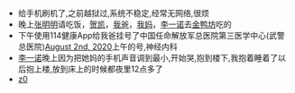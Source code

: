 - 给手机刷机了,之前越狱过,系统不稳定,经常无网络,很烦
- 晚上[张明明](<张明明.md>)请吃饭，[贺凯](<贺凯.md>)，[我爸](<我爸.md>)，[我妈](<我妈.md>)，[李一诺](<李一诺.md>)去[金鸭坊](<金鸭坊.md>)吃的
- 下午使用114健康App给我爸挂号了中国任命解放军总医院第三医学中心(武警总医院)[August 2nd, 2020](<August 2nd, 2020.md>)上午的号,神经内科
- [李一诺](<李一诺.md>)晚上因为把她妈的手机声音调到最小,开始哭,抱到楼下,我抱着睡着了以后抱上楼,放到床上的时候都夜里12点多了
- [z0](<z0.md>)
